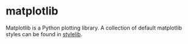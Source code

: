 # matplotlib
Matplotlib is a Python plotting library.
A collection of default matplotlib styles can be found in [stylelib](stylelib).
